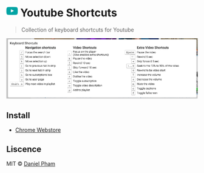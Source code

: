 # <img src="src/imgs/128.png" width="30"> Youtube Shortcuts

> Collection of keyboard shortcuts for Youtube

![](screen_shot.png)

## Install

 - [Chrome Webstore](https://chrome.google.com/webstore/detail/youtube-focus-shortcut/fnapinimcdpmgkedhjbfckmpjppnbhba?hl=en-US&gl=CA)

## Liscence
MIT © [Daniel Pham](https://danhp.github.io)
